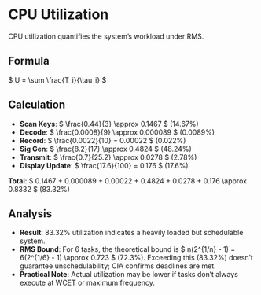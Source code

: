 # CPU Utilization

CPU utilization quantifies the system’s workload under RMS.

## Formula
$ U = \sum \frac{T_i}{\tau_i} $

## Calculation
- **Scan Keys**: $ \frac{0.44}{3} \approx 0.1467 $ (14.67%)
- **Decode**: $ \frac{0.0008}{9} \approx 0.000089 $ (0.0089%)
- **Record**: $ \frac{0.0022}{10} = 0.00022 $ (0.022%)
- **Sig Gen**: $ \frac{8.2}{17} \approx 0.4824 $ (48.24%)
- **Transmit**: $ \frac{0.7}{25.2} \approx 0.0278 $ (2.78%)
- **Display Update**: $ \frac{17.6}{100} = 0.176 $ (17.6%)

**Total**: $ 0.1467 + 0.000089 + 0.00022 + 0.4824 + 0.0278 + 0.176 \approx 0.8332 $ (83.32%)

## Analysis
- **Result**: 83.32% utilization indicates a heavily loaded but schedulable system.
- **RMS Bound**: For 6 tasks, the theoretical bound is $ n(2^{1/n} - 1) = 6(2^{1/6} - 1) \approx 0.723 $ (72.3%). Exceeding this (83.32%) doesn’t guarantee unschedulability; CIA confirms deadlines are met.
- **Practical Note**: Actual utilization may be lower if tasks don’t always execute at WCET or maximum frequency.